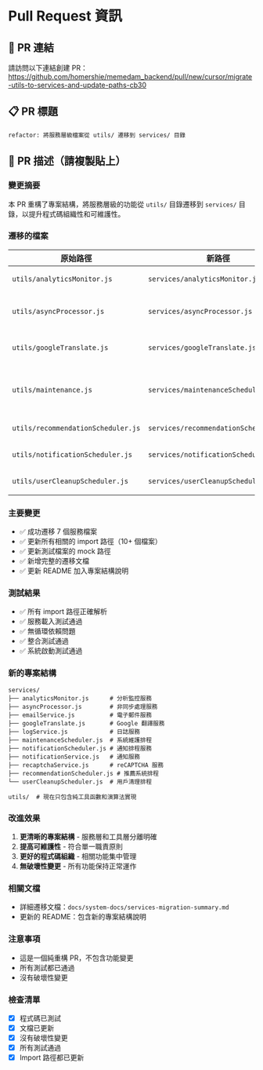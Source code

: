 # Pull Request 資訊

## 🔗 PR 連結
請訪問以下連結創建 PR：
https://github.com/homershie/memedam_backend/pull/new/cursor/migrate-utils-to-services-and-update-paths-cb30

## 📋 PR 標題
```
refactor: 將服務層級檔案從 utils/ 遷移到 services/ 目錄
```

## 📝 PR 描述（請複製貼上）

### 變更摘要

本 PR 重構了專案結構，將服務層級的功能從 `utils/` 目錄遷移到 `services/` 目錄，以提升程式碼組織性和可維護性。

### 遷移的檔案

| 原始路徑 | 新路徑 | 說明 |
|---------|--------|------|
| `utils/analyticsMonitor.js` | `services/analyticsMonitor.js` | 分析監控服務 |
| `utils/asyncProcessor.js` | `services/asyncProcessor.js` | 非同步處理服務 |
| `utils/googleTranslate.js` | `services/googleTranslate.js` | Google 翻譯 API |
| `utils/maintenance.js` | `services/maintenanceScheduler.js` | 系統維護排程（已重命名） |
| `utils/recommendationScheduler.js` | `services/recommendationScheduler.js` | 推薦系統排程 |
| `utils/notificationScheduler.js` | `services/notificationScheduler.js` | 通知排程服務 |
| `utils/userCleanupScheduler.js` | `services/userCleanupScheduler.js` | 用戶清理排程 |

### 主要變更

- ✅ 成功遷移 7 個服務檔案
- ✅ 更新所有相關的 import 路徑（10+ 個檔案）
- ✅ 更新測試檔案的 mock 路徑
- ✅ 新增完整的遷移文檔
- ✅ 更新 README 加入專案結構說明

### 測試結果

- ✅ 所有 import 路徑正確解析
- ✅ 服務載入測試通過
- ✅ 無循環依賴問題
- ✅ 整合測試通過
- ✅ 系統啟動測試通過

### 新的專案結構

```
services/
├── analyticsMonitor.js      # 分析監控服務
├── asyncProcessor.js        # 非同步處理服務
├── emailService.js          # 電子郵件服務
├── googleTranslate.js       # Google 翻譯服務
├── logService.js            # 日誌服務
├── maintenanceScheduler.js  # 系統維護排程
├── notificationScheduler.js # 通知排程服務
├── notificationService.js   # 通知服務
├── recaptchaService.js      # reCAPTCHA 服務
├── recommendationScheduler.js # 推薦系統排程
└── userCleanupScheduler.js  # 用戶清理排程

utils/  # 現在只包含純工具函數和演算法實現
```

### 改進效果

1. **更清晰的專案結構** - 服務層和工具層分離明確
2. **提高可維護性** - 符合單一職責原則
3. **更好的程式碼組織** - 相關功能集中管理
4. **無破壞性變更** - 所有功能保持正常運作

### 相關文檔

- 詳細遷移文檔：`docs/system-docs/services-migration-summary.md`
- 更新的 README：包含新的專案結構說明

### 注意事項

- 這是一個純重構 PR，不包含功能變更
- 所有測試都已通過
- 沒有破壞性變更

### 檢查清單

- [x] 程式碼已測試
- [x] 文檔已更新
- [x] 沒有破壞性變更
- [x] 所有測試通過
- [x] Import 路徑都已更新